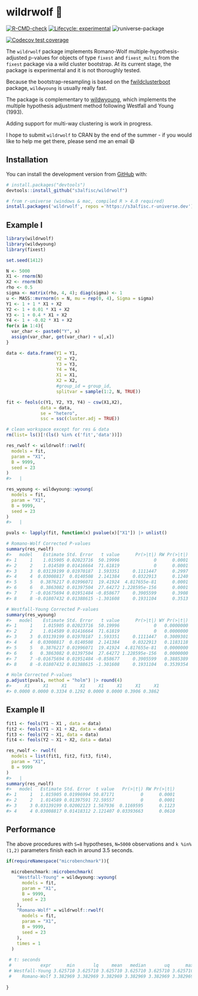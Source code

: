 
<!-- README.md is generated from README.Rmd. Please edit that file -->

# wildrwolf 🐺

<!-- badges: start -->

[![R-CMD-check](https://github.com/s3alfisc/rwolf/workflows/R-CMD-check/badge.svg)](https://github.com/s3alfisc/rwolf/actions)
[![Lifecycle:
experimental](https://img.shields.io/badge/lifecycle-experimental-orange.svg)](https://lifecycle.r-lib.org/articles/stages.html)
![runiverse-package](https://s3alfisc.r-universe.dev/badges/wildrwolf)

[![Codecov test
coverage](https://codecov.io/gh/s3alfisc/rwolf/branch/main/graph/badge.svg)](https://app.codecov.io/gh/s3alfisc/rwolf?branch=main)
<!-- badges: end -->

The `wildrwolf` package implements Romano-Wolf
multiple-hypothesis-adjusted p-values for objects of type `fixest` and
`fixest_multi` from the `fixest` package via a wild cluster bootstrap.
At its current stage, the package is experimental and it is not
thoroughly tested.

Because the bootstrap-resampling is based on the
[fwildclusterboot](https://github.com/s3alfisc/fwildclusterboot)
package, `wildwyoung` is usually really fast.

The package is complementary to
[wildwyoung](https://github.com/s3alfisc/wildwyoung), which implements
the multiple hypothesis adjustment method following Westfall and Young
(1993).

Adding support for multi-way clustering is work in progress.

I hope to submit `wildrwolf` to CRAN by the end of the summer - if you
would like to help me get there, please send me an email 😄

## Installation

You can install the development version from
[GitHub](https://github.com/) with:

``` r
# install.packages("devtools")
devtools::install_github("s3alfisc/wildrwolf")

# from r-universe (windows & mac, compiled R > 4.0 required)
install.packages('wildrwolf', repos ='https://s3alfisc.r-universe.dev')
```

## Example I

<!-- As you can see in the example, there seems to be a bug in `rwolf()` for the pairs bootstrap. -->

``` r
library(wildrwolf)
library(wildwyoung)
library(fixest)

set.seed(1412)

N <- 5000
X1 <- rnorm(N)
X2 <- rnorm(N)
rho <- 0.5
sigma <- matrix(rho, 4, 4); diag(sigma) <- 1
u <- MASS::mvrnorm(n = N, mu = rep(0, 4), Sigma = sigma)
Y1 <- 1 + 1 * X1 + X2 
Y2 <- 1 + 0.01 * X1 + X2
Y3 <- 1 + 0.4 * X1 + X2
Y4 <- 1 + -0.02 * X1 + X2
for(x in 1:4){
  var_char <- paste0("Y", x)
  assign(var_char, get(var_char) + u[,x])
}

data <- data.frame(Y1 = Y1,
                   Y2 = Y2,
                   Y3 = Y3,
                   Y4 = Y4,
                   X1 = X1,
                   X2 = X2,
                   #group_id = group_id,
                   splitvar = sample(1:2, N, TRUE))

fit <- feols(c(Y1, Y2, Y3, Y4) ~ csw(X1,X2),
             data = data,
             se = "hetero",
             ssc = ssc(cluster.adj = TRUE))

# clean workspace except for res & data
rm(list= ls()[!(ls() %in% c('fit','data'))])

res_rwolf <- wildrwolf::rwolf(
  models = fit,
  param = "X1", 
  B = 9999, 
  seed = 23
)
#>   |                                                                              |                                                                      |   0%  |                                                                              |=========                                                             |  12%  |                                                                              |==================                                                    |  25%  |                                                                              |==========================                                            |  38%  |                                                                              |===================================                                   |  50%  |                                                                              |============================================                          |  62%  |                                                                              |====================================================                  |  75%  |                                                                              |=============================================================         |  88%  |                                                                              |======================================================================| 100%

res_wyoung <- wildwyoung::wyoung(
  models = fit,
  param = "X1", 
  B = 9999,
  seed = 23
)
#>   |                                                                              |                                                                      |   0%  |                                                                              |=========                                                             |  12%  |                                                                              |==================                                                    |  25%  |                                                                              |==========================                                            |  38%  |                                                                              |===================================                                   |  50%  |                                                                              |============================================                          |  62%  |                                                                              |====================================================                  |  75%  |                                                                              |=============================================================         |  88%  |                                                                              |======================================================================| 100%

pvals <- lapply(fit, function(x) pvalue(x)["X1"]) |> unlist()

# Romano-Wolf Corrected P-values
summary(res_rwolf)
#>   model    Estimate Std. Error   t value      Pr(>|t|) RW Pr(>|t|)
#> 1     1    1.015905 0.02023716  50.19996             0      0.0001
#> 2     2    1.014589 0.01416664  71.61819             0      0.0001
#> 3     3  0.03139199 0.01970187  1.593351     0.1111447      0.2997
#> 4     4  0.03008817  0.0140508  2.141384     0.0322913      0.1240
#> 5     5   0.3876217 0.01996071  19.41924  4.817655e-81      0.0001
#> 6     6   0.3863082 0.01397504  27.64272 1.228595e-156      0.0001
#> 7     7 -0.01675694 0.01951484 -0.858677     0.3905599      0.3908
#> 8     8 -0.01807432 0.01388615 -1.301608     0.1931104      0.3513

# Westfall-Young Corrected P-values
summary(res_wyoung)
#>   model    Estimate Std. Error   t value      Pr(>|t|) WY Pr(>|t|)
#> 1     1    1.015905 0.02023716  50.19996             0   0.0000000
#> 2     2    1.014589 0.01416664  71.61819             0   0.0000000
#> 3     3  0.03139199 0.01970187  1.593351     0.1111447   0.3009301
#> 4     4  0.03008817  0.0140508  2.141384     0.0322913   0.1183118
#> 5     5   0.3876217 0.01996071  19.41924  4.817655e-81   0.0000000
#> 6     6   0.3863082 0.01397504  27.64272 1.228595e-156   0.0000000
#> 7     7 -0.01675694 0.01951484 -0.858677     0.3905599   0.3885389
#> 8     8 -0.01807432 0.01388615 -1.301608     0.1931104   0.3539354

# Holm Corrected P-values
p.adjust(pvals, method = "holm") |> round(4)
#>     X1     X1     X1     X1     X1     X1     X1     X1 
#> 0.0000 0.0000 0.3334 0.1292 0.0000 0.0000 0.3906 0.3862
```

## Example II

``` r
fit1 <- feols(Y1 ~ X1 , data = data)
fit2 <- feols(Y1 ~ X1 + X2, data = data)
fit3 <- feols(Y2 ~ X1, data = data)
fit4 <- feols(Y2 ~ X1 + X2, data = data)

res_rwolf <- rwolf(
  models = list(fit1, fit2, fit3, fit4), 
  param = "X1",  
  B = 9999
)
#>   |                                                                              |                                                                      |   0%  |                                                                              |==================                                                    |  25%  |                                                                              |===================================                                   |  50%  |                                                                              |====================================================                  |  75%  |                                                                              |======================================================================| 100%
summary(res_rwolf)
#>   model   Estimate Std. Error  t value   Pr(>|t|) RW Pr(>|t|)
#> 1     1   1.015905 0.01996994 50.87171          0      0.0001
#> 2     2   1.014589 0.01397591 72.59557          0      0.0001
#> 3     3 0.03139199 0.02002123 1.567936  0.1169595      0.1123
#> 4     4 0.03008817 0.01418312 2.121407 0.03393663      0.0610
```

## Performance

The above procedures with `S=8` hypotheses, `N=5000` observations and
`k %in% (1,2)` parameters finish each in around 3.5 seconds.

``` r
if(requireNamespace("microbenchmark")){
  
  microbenchmark::microbenchmark(
    "Westfall-Young" = wildwyoung::wyoung(
      models = fit,
      param = "X1", 
      B = 9999,
      seed = 23
    ),
    "Romano-Wolf" = wildrwolf::rwolf(
      models = fit,
      param = "X1", 
      B = 9999, 
      seed = 23
    ), 
    times = 1
  )
 
 # t: seconds
 #           expr      min       lq     mean   median       uq      max neval
 # Westfall-Young 3.625710 3.625710 3.625710 3.625710 3.625710 3.625710     1
 #    Romano-Wolf 3.382969 3.382969 3.382969 3.382969 3.382969 3.382969     1
   
}
```

<!-- ## Comparison with Stata's rwolf package  -->
<!-- ```{r, eval = FALSE} -->
<!-- library(RStata) -->
<!-- # initiate RStata -->
<!-- options("RStata.StataVersion" = 16) -->
<!-- options("RStata.StataPath" = "\"C:\\Program Files\\Stata16\\StataIC-64\"") -->
<!-- # save the data set so it can be loaded into STATA -->
<!-- data.table::fwrite(data, "c:/Users/alexa/Dropbox/rwolf/test.csv") -->
<!-- # estimate with stata via Rstata -->
<!-- stata_program <- " -->
<!-- clear  -->
<!-- set more off -->
<!-- import delimited c:/Users/alexa/Dropbox/rwolf/test.csv -->
<!-- set seed 1 -->
<!-- rwolf y1 y2 y3 y4, vce(cluster group_id) cluster(group_id)  indepvar(x1) controls(x2) reps(1000) nodots -->
<!-- " -->
<!-- RStata::stata(stata_program, data.out = TRUE) -->
<!-- #> .  -->
<!-- #> . clear  -->
<!-- #> . set more off -->
<!-- #> . import delimited c:/Users/alexa/Dropbox/rwolf/test.csv -->
<!-- #> (7 vars, 10,000 obs) -->
<!-- #> . set seed 1 -->
<!-- #> . rwolf y1 y2 y3 y4, vce(cluster group_id) cluster(group_id)  indepvar(x1) cont -->
<!-- #> > rols(x2) reps(1000) nodots -->
<!-- #> Bootstrap replications (1000). This may take some time. -->
<!-- #>  -->
<!-- #>  -->
<!-- #>  -->
<!-- #>  -->
<!-- #> Romano-Wolf step-down adjusted p-values -->
<!-- #>  -->
<!-- #>  -->
<!-- #> Independent variable:  x1 -->
<!-- #> Outcome variables:   y1 y2 y3 y4 -->
<!-- #> Number of resamples: 1000 -->
<!-- #>  -->
<!-- #>  -->
<!-- #> ------------------------------------------------------------------------------ -->
<!-- #>    Outcome Variable | Model p-value    Resample p-value    Romano-Wolf p-value -->
<!-- #> --------------------+--------------------------------------------------------- -->
<!-- #>                  y1 |    0.0000             0.0010              0.0010 -->
<!-- #>                  y2 |    0.3769             0.3756              0.4166 -->
<!-- #>                  y3 |    0.2344             0.2408              0.4166 -->
<!-- #>                  y4 |    0.0398             0.0410              0.1179 -->
<!-- #> ------------------------------------------------------------------------------ -->
<!-- ``` -->
